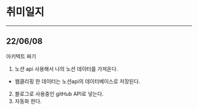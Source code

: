 # 취미일지
---

## 22/06/08

아키텍트 짜기  
1. 노션 api 사용해서 나의 노션 데이터를 가져온다.
 - 웹클리핑 한 데이터는 노션api의 데이터베이스로 저장된다.
2. 블로그로 사용중인 gitHub API로 넣는다.
3. 자동화 한다.